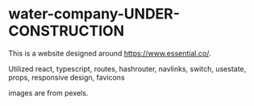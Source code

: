 # water-company-UNDER-CONSTRUCTION
This is a website designed around https://www.essential.co/.

Utilized react, typescript, routes, hashrouter, navlinks, switch, usestate, props, responsive design, favicons

images are from pexels.
